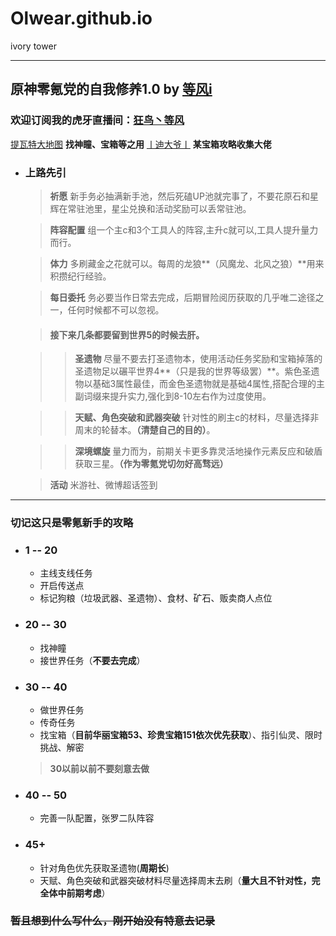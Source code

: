 # Olwear.github.io
ivory tower

****

## 原神零氪党的自我修养1.0 by [等风i](https://bbs.mihoyo.com/ys/accountCenter/postList?id=185349014)
### 欢迎订阅我的虎牙直播间：[狂鸟丶等风](https://www.huya.com/orlove)
[提瓦特大地图](https://bbs.mihoyo.com/ys/obc/content/1060/detail?bbs_presentation_style=no_header) **找神瞳、宝箱等之用**
[丨迪大爷丨](https://bbs.mihoyo.com/ys/accountCenter/postList?id=162661361 "丨迪大爷丨") **某宝箱攻略收集大佬**
* ### 上路先引
	> **祈愿**
	> 新手务必抽满新手池，然后死磕UP池就完事了，不要花原石和星辉在常驻池里，星尘兑换和活动奖励可以丢常驻池。

	> **阵容配置**
	组一个主c和3个工具人的阵容,主升c就可以,工具人提升量力而行。

	> **体力**
	多刷藏金之花就可以。每周的龙狼**（风魔龙、北风之狼）**用来积攒纪行经验。

	> **每日委托**
	务必要当作日常去完成，后期冒险阅历获取的几乎唯二途径之一，任何时候都不可以忽视。

	> #### 接下来几条都要留到世界5的时候去肝。

	> > **圣遗物**
	尽量不要去打圣遗物本，使用活动任务奖励和宝箱掉落的圣遗物足以碾平世界4**（只是我的世界等级罢）**。紫色圣遗物以基础3属性最佳，而金色圣遗物就是基础4属性,搭配合理的主副词缀来提升实力,强化到8-10左右作为过度使用。

	> > **天赋、角色突破和武器突破**
	针对性的刷主c的材料，尽量选择非周末的轮替本。**（清楚自己的目的）**。

	> > **深境螺旋**
	量力而为，前期关卡更多靠灵活地操作元素反应和破盾获取三星。**（作为零氪党切勿好高骛远）**

	> **活动**
	米游社、微博超话签到

****

### 切记这只是零氪新手的攻略
* ### **1 -- 20**
	* 主线支线任务
	* 开启传送点
	* 标记狗粮（垃圾武器、圣遗物）、食材、矿石、贩卖商人点位
* ### **20 -- 30**
	* 找神瞳
	* 接世界任务（**不要去完成**）
* ### **30 -- 40**
	* 做世界任务
	* 传奇任务
	* 找宝箱（**目前华丽宝箱53、珍贵宝箱151依次优先获取**）、指引仙灵、限时挑战、解密
	> **30以前以前不要刻意去做**
* ### **40 -- 50**
	+ 完善一队配置，张罗二队阵容
* ### **45+**
	* 针对角色优先获取圣遗物(**周期长**)
	* 天赋、角色突破和武器突破材料尽量选择周末去刷（**量大且不针对性，完全体中前期考虑**）
### ~~暂且想到什么写什么，刚开始没有特意去记录~~
